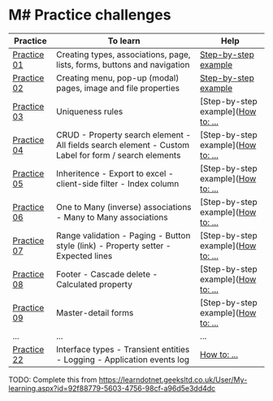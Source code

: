 # M# Practice challenges

| Practice       | To learn | Help |
|-------------|-----------|------|
| [Practice 01](https://design.visualspec.co.uk/?p=MSharp.Practice.1) | Creating types, associations, page, lists, forms, buttons and navigation | [Step-by-step example](../Tutorials/1/README.md)|
| [Practice 02](https://design.visualspec.co.uk/?p=MSharp.Practice.2) | Creating menu, pop-up (modal) pages, image and file properties | [Step-by-step example](../Tutorials/2/README.md)|
| [Practice 03](https://design.visualspec.co.uk/?p=MSharp.Practice.3) | Uniqueness rules | [Step-by-step example]([How to: ...](../....md)|
| [Practice 04](https://design.visualspec.co.uk/?p=MSharp.Practice.4) |  CRUD - Property search element - All fields search element - Custom Label for form / search elements | [Step-by-step example]([How to: ...](../....md)|
| [Practice 05](https://design.visualspec.co.uk/?p=MSharp.Practice.5) | Inheritence - Export to excel - client-side filter - Index column | [Step-by-step example]([How to: ...](../....md)|
| [Practice 06](https://design.visualspec.co.uk/?p=MSharp.Practice.6) | One to Many (inverse) associations - Many to Many associations | [Step-by-step example]([How to: ...](../....md)|
| [Practice 07](https://design.visualspec.co.uk/?p=MSharp.Practice.7) | Range validation - Paging - Button style (link) - Property setter - Expected lines | [Step-by-step example]([How to: ...](../....md)|
| [Practice 08](https://design.visualspec.co.uk/?p=MSharp.Practice.8) | Footer - Cascade delete -Calculated property | [Step-by-step example]([How to: ...](../....md)|
| [Practice 09](https://design.visualspec.co.uk/?p=MSharp.Practice.9) | Master-detail forms | [Step-by-step example]([How to: ...](../....md)|
| ...|  ... | ... |
| [Practice 22](https://design.visualspec.co.uk/?p=MSharp.Practice.22) |  Interface types - Transient entities - Logging - Application events log | [How to: ...](../....md)|

TODO: Complete this from https://learndotnet.geeksltd.co.uk/User/My-learning.aspx?id=92f88779-5603-4756-98cf-a96d5e3dd4dc
